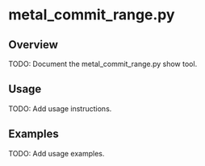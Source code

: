 # metal_commit_range.py

## Overview

TODO: Document the metal_commit_range.py show tool.

## Usage

TODO: Add usage instructions.

## Examples

TODO: Add usage examples.
